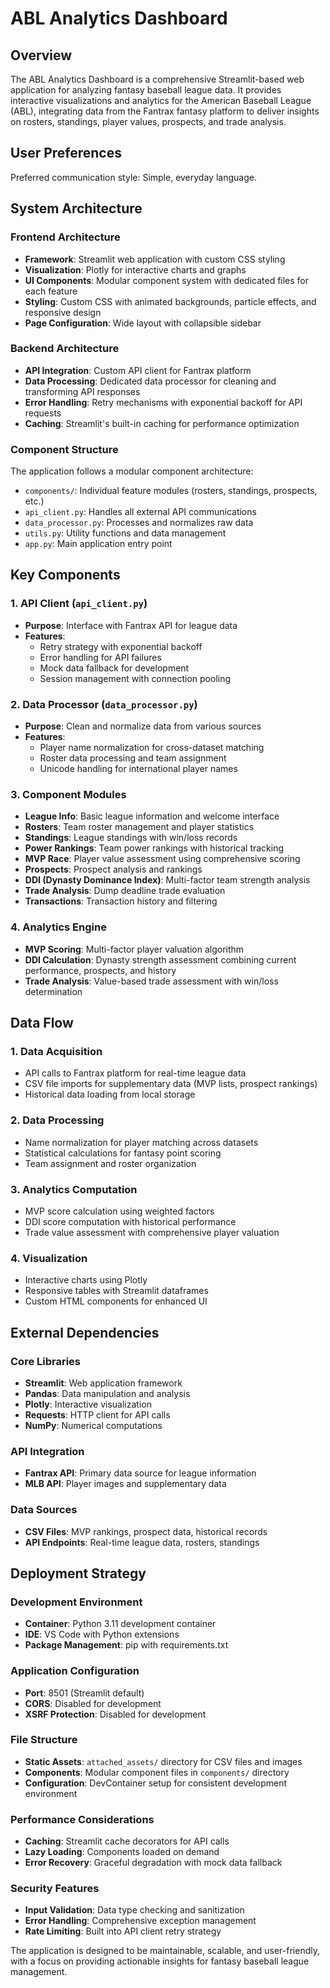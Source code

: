 # ABL Analytics Dashboard

## Overview

The ABL Analytics Dashboard is a comprehensive Streamlit-based web application for analyzing fantasy baseball league data. It provides interactive visualizations and analytics for the American Baseball League (ABL), integrating data from the Fantrax fantasy platform to deliver insights on rosters, standings, player values, prospects, and trade analysis.

## User Preferences

Preferred communication style: Simple, everyday language.

## System Architecture

### Frontend Architecture
- **Framework**: Streamlit web application with custom CSS styling
- **Visualization**: Plotly for interactive charts and graphs
- **UI Components**: Modular component system with dedicated files for each feature
- **Styling**: Custom CSS with animated backgrounds, particle effects, and responsive design
- **Page Configuration**: Wide layout with collapsible sidebar

### Backend Architecture
- **API Integration**: Custom API client for Fantrax platform
- **Data Processing**: Dedicated data processor for cleaning and transforming API responses
- **Error Handling**: Retry mechanisms with exponential backoff for API requests
- **Caching**: Streamlit's built-in caching for performance optimization

### Component Structure
The application follows a modular component architecture:
- `components/`: Individual feature modules (rosters, standings, prospects, etc.)
- `api_client.py`: Handles all external API communications
- `data_processor.py`: Processes and normalizes raw data
- `utils.py`: Utility functions and data management
- `app.py`: Main application entry point

## Key Components

### 1. API Client (`api_client.py`)
- **Purpose**: Interface with Fantrax API for league data
- **Features**: 
  - Retry strategy with exponential backoff
  - Error handling for API failures
  - Mock data fallback for development
  - Session management with connection pooling

### 2. Data Processor (`data_processor.py`)
- **Purpose**: Clean and normalize data from various sources
- **Features**:
  - Player name normalization for cross-dataset matching
  - Roster data processing and team assignment
  - Unicode handling for international player names

### 3. Component Modules
- **League Info**: Basic league information and welcome interface
- **Rosters**: Team roster management and player statistics
- **Standings**: League standings with win/loss records
- **Power Rankings**: Team power rankings with historical tracking
- **MVP Race**: Player value assessment using comprehensive scoring
- **Prospects**: Prospect analysis and rankings
- **DDI (Dynasty Dominance Index)**: Multi-factor team strength analysis
- **Trade Analysis**: Dump deadline trade evaluation
- **Transactions**: Transaction history and filtering

### 4. Analytics Engine
- **MVP Scoring**: Multi-factor player valuation algorithm
- **DDI Calculation**: Dynasty strength assessment combining current performance, prospects, and history
- **Trade Analysis**: Value-based trade assessment with win/loss determination

## Data Flow

### 1. Data Acquisition
- API calls to Fantrax platform for real-time league data
- CSV file imports for supplementary data (MVP lists, prospect rankings)
- Historical data loading from local storage

### 2. Data Processing
- Name normalization for player matching across datasets
- Statistical calculations for fantasy point scoring
- Team assignment and roster organization

### 3. Analytics Computation
- MVP score calculation using weighted factors
- DDI score computation with historical performance
- Trade value assessment with comprehensive player valuation

### 4. Visualization
- Interactive charts using Plotly
- Responsive tables with Streamlit dataframes
- Custom HTML components for enhanced UI

## External Dependencies

### Core Libraries
- **Streamlit**: Web application framework
- **Pandas**: Data manipulation and analysis
- **Plotly**: Interactive visualization
- **Requests**: HTTP client for API calls
- **NumPy**: Numerical computations

### API Integration
- **Fantrax API**: Primary data source for league information
- **MLB API**: Player images and supplementary data

### Data Sources
- **CSV Files**: MVP rankings, prospect data, historical records
- **API Endpoints**: Real-time league data, rosters, standings

## Deployment Strategy

### Development Environment
- **Container**: Python 3.11 development container
- **IDE**: VS Code with Python extensions
- **Package Management**: pip with requirements.txt

### Application Configuration
- **Port**: 8501 (Streamlit default)
- **CORS**: Disabled for development
- **XSRF Protection**: Disabled for development

### File Structure
- **Static Assets**: `attached_assets/` directory for CSV files and images
- **Components**: Modular component files in `components/` directory
- **Configuration**: DevContainer setup for consistent development environment

### Performance Considerations
- **Caching**: Streamlit cache decorators for API calls
- **Lazy Loading**: Components loaded on demand
- **Error Recovery**: Graceful degradation with mock data fallback

### Security Features
- **Input Validation**: Data type checking and sanitization
- **Error Handling**: Comprehensive exception management
- **Rate Limiting**: Built into API client retry strategy

The application is designed to be maintainable, scalable, and user-friendly, with a focus on providing actionable insights for fantasy baseball league management.